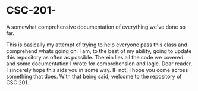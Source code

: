 # CSC-201-
A somewhat comprehensive documentation of everything we've done so far.

This is basically my attempt of trying to help everyone pass this class and comprehend whats going on. 
I am, to the best of my ability, going to update this repository as often as possible.
Therein lies all the code we covered and some documentation I wrote for comprehension and logic.
Dear reader, I sincerely hope this aids you in some way. IF not, I hope you come across something that does.
With that being said, welcome to the repository of CSC 201.
